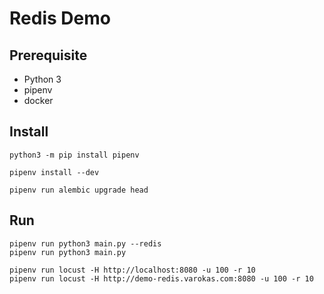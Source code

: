 # Redis Demo

## Prerequisite
* Python 3
* pipenv
* docker

## Install
```
python3 -m pip install pipenv

pipenv install --dev

pipenv run alembic upgrade head
```

## Run
```
pipenv run python3 main.py --redis
pipenv run python3 main.py

pipenv run locust -H http://localhost:8080 -u 100 -r 10
pipenv run locust -H http://demo-redis.varokas.com:8080 -u 100 -r 10
```